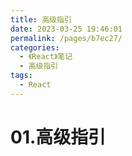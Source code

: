 ```yaml
---
title: 高级指引
date: 2023-03-25 19:46:01
permalink: /pages/b7ec27/
categories:
  - 《React》笔记
  - 高级指引
tags:
  - React
---
```

# 01.高级指引
